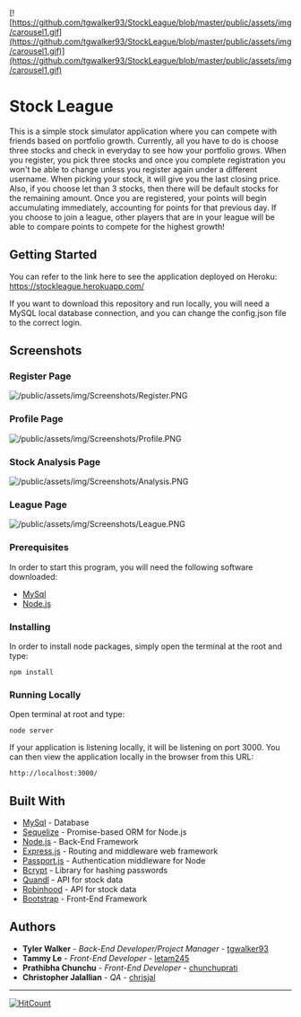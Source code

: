 [![https://github.com/tgwalker93/StockLeague/blob/master/public/assets/img/carousel1.gif](https://github.com/tgwalker93/StockLeague/blob/master/public/assets/img/carousel1.gif)](https://github.com/tgwalker93/StockLeague/blob/master/public/assets/img/carousel1.gif)
# Stock League

This is a simple stock simulator application where you can compete with friends based on portfolio growth. Currently, all you have to do is choose three stocks and check in everyday to see how your portfolio grows. When you register, you pick three stocks and once you complete registration you won't be able to change unless you register again under a different username. When picking your stock, it will give you the last closing price. Also, if you choose let than 3 stocks, then there will be default stocks for the remaining amount. Once you are registered, your points will begin accumulating immediately, accounting for points for that previous day. If you choose to join a league, other players that are in your league will be able to compare points to compete for the highest growth!



## Getting Started

You can refer to the link here to see the application deployed on Heroku: https://stockleague.herokuapp.com/

If you want to download this repository and run locally, you will need a MySQL local database connection, and you can change the config.json file to the correct login. 

## Screenshots

### Register Page
![/public/assets/img/Screenshots/Register.PNG](/public/assets/img/Screenshots/Register.PNG)


### Profile Page
![/public/assets/img/Screenshots/Profile.PNG](/public/assets/img/Screenshots/Profile.PNG)

### Stock Analysis Page
![/public/assets/img/Screenshots/Analysis.PNG](/public/assets/img/Screenshots/Analysis.PNG)


### League Page
![/public/assets/img/Screenshots/League.PNG](/public/assets/img/Screenshots/League.PNG)




### Prerequisites

In order to start this program, you will need the following software downloaded: 
* [MySql](https://dev.mysql.com/doc/)
* [Node.js](https://nodejs.org/en/docs/)


### Installing

In order to install node packages, simply open the terminal at the root and type:

```
npm install
```




### Running Locally

Open terminal at root and type:
```
node server
```
If your application is listening locally, it will be listening on port 3000. You can then view the application locally in the browser from this URL:
```
http://localhost:3000/
```



## Built With

* [MySql](https://dev.mysql.com/doc/) - Database
* [Sequelize](http://docs.sequelizejs.com/) - Promise-based ORM for Node.js
* [Node.js](https://nodejs.org/en/docs/) - Back-End Framework
* [Express.js](https://expressjs.com/) - Routing and middleware web framework
* [Passport.js](http://www.passportjs.org/docs) - Authentication middleware for Node
* [Bcrypt](https://www.npmjs.com/package/bcrypt) - Library for hashing passwords
* [Quandl](https://docs.quandl.com/) - API for stock data
* [Robinhood](https://github.com/sanko/Robinhood) - API for stock data
* [Bootstrap](https://getbootstrap.com/docs/3.3/getting-started/) - Front-End Framework


## Authors

* **Tyler Walker** - *Back-End Developer/Project Manager* - [tgwalker93](https://github.com/tgwalker93)
* **Tammy Le** - *Front-End Developer* - [letam245](https://github.com/letam245)
* **Prathibha Chunchu** - *Front-End Developer* - [chunchuprati](https://github.com/chunchuprati)
* **Christopher Jalallian** - *QA* - [chrisjal](https://github.com/chrisjal)


---


[![HitCount](http://hits.dwyl.io/tgwalker93/StockLeague.svg)](http://hits.dwyl.io/tgwalker93/StockLeague)